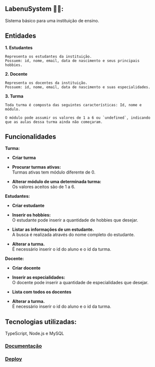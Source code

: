 ## LabenuSystem 🎒🏫:

Sistema básico para uma instituição de ensino.

## Entidades

<strong>1. Estudantes</strong> 

    Representa os estudantes da instituição.
    Possuem: id, nome, email, data de nascimento e seus principais hobbies. 

<strong>2. Docente</strong> 

    Representa os docentes da instituição.
    Possuem: id, nome, email, data de nascimento e suas especialidades.

<strong>3. Turma</strong> 

    Toda turma é composta das seguintes características: Id, nome e módulo.
    
    O módulo pode assumir os valores de 1 a 6 ou `undefined`, indicando que as aulas dessa turma ainda não começaram.

## Funcionalidades

<strong> Turma: </strong>

<ul>
    <p><li><strong>Criar turma</strong></li></p>
    <p><li><strong>Procurar turmas ativas:</strong></li> Turmas ativas tem módulo diferente de 0. </p>
    <p><li><strong>Alterar módulo de uma determinada turma:</strong></li> Os valores aceitos são de 1 a 6.</p>
</ul>

<strong> Estudantes: </strong>

<ul>
    <p><li><strong>Criar estudante</strong></li></p>
    <p><li><strong>Inserir os hobbies:</strong></li>O estudante pode inserir a quantidade de hobbies que desejar.</p>
    <p><li><strong>Listar as informações de um estudante.</strong></li> A busca é realizada através do nome completo do estudante.</p>
    <p><li><strong>Alterar a turma.</strong></li> É necessário inserir o id do aluno e o id da turma.</p>
</ul>

<strong> Docente: </strong>

<ul>
    </p><li><strong>Criar docente</strong></li></p>
    <p><li><strong>Inserir as especialidades: </strong></li> O docente pode inserir a quantidade de especialidades que desejar.</p>
    </p><li><strong>Lista com todos os docentes</strong></li></p>
    </p><li><strong>Alterar a turma.</strong></li>É necessário inserir o id do aluno e o id da turma.</p>
</ul>

## Tecnologias utilizadas:

<p> TypeScript, Node.js e MySQL </p>

### [Documentação](https://documenter.getpostman.com/view/22376244/2s8ZDSc53h)
### [Deploy](https://labenu-system1.onrender.com)
